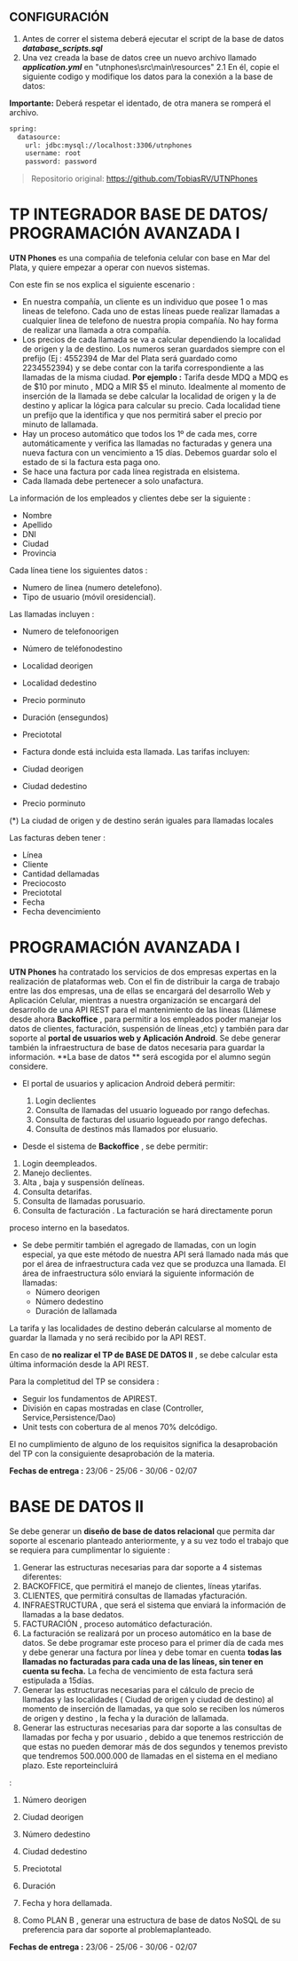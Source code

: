 ## CONFIGURACIÓN
  1. Antes de correr el sistema deberá ejecutar el script de la base de datos ___database_scripts.sql___
  2. Una vez creada la base de datos cree un nuevo archivo llamado ___application.yml___ en "utnphones\src\main\resources\"
        2.1 En él, copie el siguiente codigo y modifique los datos para la conexión a la base de datos: 
    
**Importante:** Deberá respetar el identado, de otra manera se romperá el archivo.
  ```sh
  spring:
    datasource:
      url: jdbc:mysql://localhost:3306/utnphones
      username: root
      password: password
  ```


> Repositorio original: https://github.com/TobiasRV/UTNPhones

# TP INTEGRADOR BASE DE DATOS/ PROGRAMACIÓN AVANZADA I

**UTN Phones** es una compañia de telefonia celular con base en Mar del Plata, y quiere empezar a operar con nuevos sistemas.

Con este fin se nos explica el siguiente escenario :

- En nuestra compañía, un cliente es un individuo que posee 1 o mas lineas de telefono. Cada uno de estas líneas puede realizar llamadas a cualquier linea de telefono de nuestra propia compañía. No hay forma de realizar una llamada a otra compañía.
- Los precios de cada llamada se va a calcular dependiendo la localidad de origen y la de destino. Los numeros seran guardados siempre con el prefijo (Ej : 4552394 de Mar del Plata será guardado como 2234552394) y se debe contar con la tarifa correspondiente a las llamadas de la misma ciudad. **Por ejemplo :** Tarifa desde MDQ a MDQ es de $10 por minuto , MDQ a MIR $5 el minuto. Idealmente al momento de inserción de la llamada se debe calcular la localidad de origen y la de destino y aplicar la lógica para calcular su precio. Cada localidad tiene un prefijo que la identifica y que nos permitirá saber el precio por minuto de lallamada.
- Hay un proceso automático que todos los 1º de cada mes, corre automáticamente y verifica las llamadas no facturadas y genera una nueva factura con un vencimiento a 15 días. Debemos guardar solo el estado de si la factura esta paga ono.
- Se hace una factura por cada línea registrada en elsistema.
- Cada llamada debe pertenecer a solo unafactura.

La información de los empleados y clientes debe ser la siguiente :

- Nombre
- Apellido
- DNI
- Ciudad
- Provincia

Cada línea tiene los siguientes datos :

- Numero de linea (numero detelefono).
- Tipo de usuario (móvil oresidencial).

Las llamadas incluyen :

- Numero de telefonoorigen
- Número de teléfonodestino
- Localidad deorigen
- Localidad dedestino
- Precio porminuto
- Duración (ensegundos)
- Preciototal
- Factura donde está incluida esta llamada. Las tarifas incluyen:

- Ciudad deorigen
- Ciudad dedestino
- Precio porminuto

(\*) La ciudad de origen y de destino serán iguales para llamadas locales

Las facturas deben tener :

- Línea
- Cliente
- Cantidad dellamadas
- Preciocosto
- Preciototal
- Fecha
- Fecha devencimiento

# PROGRAMACIÓN AVANZADA I

**UTN Phones** ha contratado los servicios de dos empresas expertas en la realización de plataformas web. Con el fin de distribuir la carga de trabajo entre las dos empresas, una de ellas se encargará del desarrollo Web y Aplicación Celular, mientras a nuestra organización se encargará del desarrollo de una API REST para el mantenimiento de las líneas (Llámese desde ahora **Backoffice** , para permitir a los empleados poder manejar los datos de clientes, facturación, suspensión de líneas ,etc) y también para dar soporte al **portal de usuarios web y Aplicación Android**. Se debe generar también la infraestructura de base de datos necesaria para guardar la información. **La base de datos ** será escogida por el alumno según considere.

- El portal de usuarios y aplicacion Android deberá permitir:
  1. Login declientes
  2. Consulta de llamadas del usuario logueado por rango defechas.
  3. Consulta de facturas del usuario logueado por rango defechas.
  4. Consulta de destinos más llamados por elusuario.

- Desde el sistema de **Backoffice** , se debe permitir:

1. Login deempleados.
2. Manejo declientes.
3. Alta , baja y suspensión delíneas.
4. Consulta detarifas.
5. Consulta de llamadas porusuario.
6. Consulta de facturación . La facturación se hará directamente porun

proceso interno en la basedatos.

- Se debe permitir también el agregado de llamadas, con un login especial, ya que este método de nuestra API será llamado nada más que por el área de infraestructura cada vez que se produzca una llamada. El área de infraestructura sólo enviará la siguiente información de llamadas:
  - Número deorigen
  - Número dedestino
  - Duración de lallamada

La tarifa y las localidades de destino deberán calcularse al momento de guardar la llamada y no será recibido por la API REST.

En caso de **no realizar el TP de BASE DE DATOS II** , se debe calcular esta última información desde la API REST.

Para la completitud del TP se considera :

- Seguir los fundamentos de APIREST.
- División en capas mostradas en clase (Controller, Service,Persistence/Dao)
- Unit tests con cobertura de al menos 70% delcódigo.

El no cumplimiento de alguno de los requisitos significa la desaprobación del TP con la consiguiente desaprobación de la materia.

**Fechas de entrega :** 23/06 - 25/06 - 30/06 - 02/07

# BASE DE DATOS II

Se debe generar un **diseño de base de datos relacional** que permita dar soporte al escenario planteado anteriormente, y a su vez todo el trabajo que se requiera para cumplimentar lo siguiente :

1. Generar las estructuras necesarias para dar soporte a 4 sistemas diferentes:
  1. BACKOFFICE, que permitirá el manejo de clientes, líneas ytarifas.
  2. CLIENTES, que permitirá consultas de llamadas yfacturación.
  3. INFRAESTRUCTURA , que será el sistema que enviará la información de llamadas a la base dedatos.
  4. FACTURACIÓN , proceso automático defacturación.
2. La facturación se realizará por un proceso automático en la base de datos. Se debe programar este proceso para el primer día de cada mes y debe generar una factura por línea y debe tomar en cuenta **todas las llamadas no facturadas para cada una de las líneas, sin tener en cuenta su fecha.** La fecha de vencimiento de esta factura será estipulada a 15días.
3. Generar las estructuras necesarias para el cálculo de precio de llamadas y las localidades ( Ciudad de origen y ciudad de destino) al momento de inserción de llamadas, ya que solo se reciben los números de origen y destino , la fecha y la duración de lallamada.
4. Generar las estructuras necesarias para dar soporte a las consultas de llamadas por fecha y por usuario , debido a que tenemos restricción de que estas no pueden demorar más de dos segundos y tenemos previsto que tendremos 500.000.000 de llamadas en el sistema en el mediano plazo. Este reporteincluirá

:

1. Número deorigen
2. Ciudad deorigen
3. Número dedestino
4. Ciudad dedestino
5. Preciototal
6. Duración
7. Fecha y hora dellamada.

1. Como PLAN B , generar una estructura de base de datos NoSQL de su preferencia para dar soporte al problemaplanteado.

**Fechas de entrega :** 23/06 - 25/06 - 30/06 - 02/07
